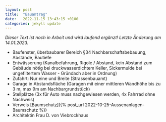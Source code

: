 ```yaml
---
layout: post
title:  "Bauantrag"
date:   2022-11-15 13:43:15 +0100
categories: jekyll update
---
```


*Dieser Text ist noch in Arbeit und wird laufend ergänzt! Letzte Änderung am 14.01.2023.*

- Baufenster, überbaubarer Bereich §34 Nachbarschaftsbebauung, Abstände, Bautiefe
- Entwässerung (Kanalbefahrung, Rigole / Abstand, kein Abstand zum Gebäude nötig bei druckwasserdichtem Keller, Sickermulde bei ungefiltertem Wasser - Gründach aber in Ordnung) 
- Zufahrt: Nur eine und Breite (Strassenbauamt) 
- Garage in Abstandsfläche (Garagen mit einer mittleren Wandhöhe bis zu 3 m, max 9m am Nachbargrundstück) 
- Stellplätze (3x für Auto muss nachgewiesen werden, 4x Fahrrad ohne Nachweis) 
- Verweis [Baumschutz]({% post_url 2022-10-25-Aussenanlagen-Baumschutz %})
- Architektin Frau D. von Viebrockhaus 